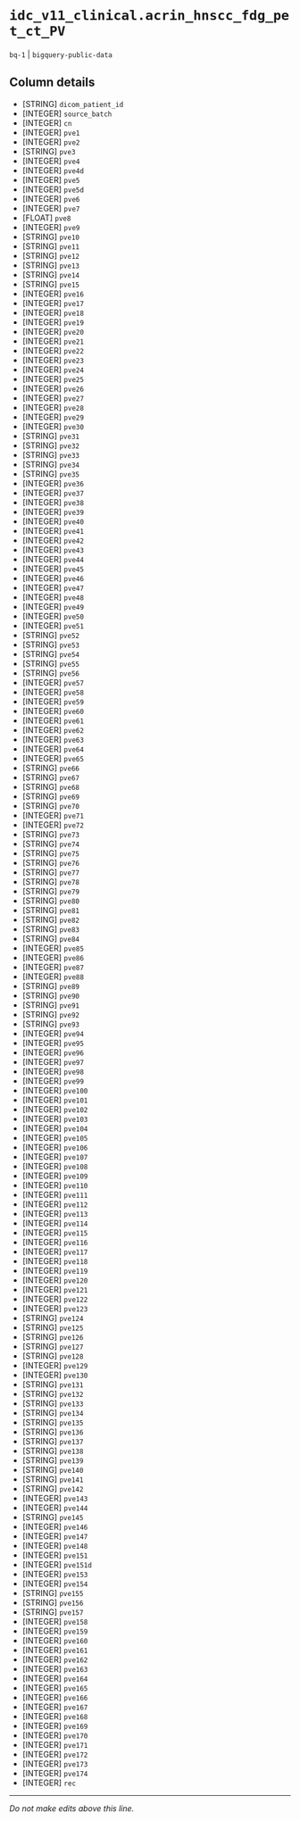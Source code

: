 # `idc_v11_clinical.acrin_hnscc_fdg_pet_ct_PV`
`bq-1` | `bigquery-public-data`

## Column details
* [STRING]    `dicom_patient_id`
* [INTEGER]   `source_batch`
* [INTEGER]   `cn`
* [INTEGER]   `pve1`
* [INTEGER]   `pve2`
* [STRING]    `pve3`
* [INTEGER]   `pve4`
* [INTEGER]   `pve4d`
* [INTEGER]   `pve5`
* [INTEGER]   `pve5d`
* [INTEGER]   `pve6`
* [INTEGER]   `pve7`
* [FLOAT]     `pve8`
* [INTEGER]   `pve9`
* [STRING]    `pve10`
* [STRING]    `pve11`
* [STRING]    `pve12`
* [STRING]    `pve13`
* [STRING]    `pve14`
* [STRING]    `pve15`
* [INTEGER]   `pve16`
* [INTEGER]   `pve17`
* [INTEGER]   `pve18`
* [INTEGER]   `pve19`
* [INTEGER]   `pve20`
* [INTEGER]   `pve21`
* [INTEGER]   `pve22`
* [INTEGER]   `pve23`
* [INTEGER]   `pve24`
* [INTEGER]   `pve25`
* [INTEGER]   `pve26`
* [INTEGER]   `pve27`
* [INTEGER]   `pve28`
* [INTEGER]   `pve29`
* [INTEGER]   `pve30`
* [STRING]    `pve31`
* [STRING]    `pve32`
* [STRING]    `pve33`
* [STRING]    `pve34`
* [STRING]    `pve35`
* [INTEGER]   `pve36`
* [INTEGER]   `pve37`
* [INTEGER]   `pve38`
* [INTEGER]   `pve39`
* [INTEGER]   `pve40`
* [INTEGER]   `pve41`
* [INTEGER]   `pve42`
* [INTEGER]   `pve43`
* [INTEGER]   `pve44`
* [INTEGER]   `pve45`
* [INTEGER]   `pve46`
* [INTEGER]   `pve47`
* [INTEGER]   `pve48`
* [INTEGER]   `pve49`
* [INTEGER]   `pve50`
* [INTEGER]   `pve51`
* [STRING]    `pve52`
* [STRING]    `pve53`
* [STRING]    `pve54`
* [STRING]    `pve55`
* [STRING]    `pve56`
* [INTEGER]   `pve57`
* [INTEGER]   `pve58`
* [INTEGER]   `pve59`
* [INTEGER]   `pve60`
* [INTEGER]   `pve61`
* [INTEGER]   `pve62`
* [INTEGER]   `pve63`
* [INTEGER]   `pve64`
* [INTEGER]   `pve65`
* [STRING]    `pve66`
* [STRING]    `pve67`
* [STRING]    `pve68`
* [STRING]    `pve69`
* [STRING]    `pve70`
* [INTEGER]   `pve71`
* [INTEGER]   `pve72`
* [STRING]    `pve73`
* [STRING]    `pve74`
* [STRING]    `pve75`
* [STRING]    `pve76`
* [STRING]    `pve77`
* [STRING]    `pve78`
* [STRING]    `pve79`
* [STRING]    `pve80`
* [STRING]    `pve81`
* [STRING]    `pve82`
* [STRING]    `pve83`
* [STRING]    `pve84`
* [INTEGER]   `pve85`
* [INTEGER]   `pve86`
* [INTEGER]   `pve87`
* [INTEGER]   `pve88`
* [STRING]    `pve89`
* [STRING]    `pve90`
* [STRING]    `pve91`
* [STRING]    `pve92`
* [STRING]    `pve93`
* [INTEGER]   `pve94`
* [INTEGER]   `pve95`
* [INTEGER]   `pve96`
* [INTEGER]   `pve97`
* [INTEGER]   `pve98`
* [INTEGER]   `pve99`
* [INTEGER]   `pve100`
* [INTEGER]   `pve101`
* [INTEGER]   `pve102`
* [INTEGER]   `pve103`
* [INTEGER]   `pve104`
* [INTEGER]   `pve105`
* [INTEGER]   `pve106`
* [INTEGER]   `pve107`
* [INTEGER]   `pve108`
* [INTEGER]   `pve109`
* [INTEGER]   `pve110`
* [INTEGER]   `pve111`
* [INTEGER]   `pve112`
* [INTEGER]   `pve113`
* [INTEGER]   `pve114`
* [INTEGER]   `pve115`
* [INTEGER]   `pve116`
* [INTEGER]   `pve117`
* [INTEGER]   `pve118`
* [INTEGER]   `pve119`
* [INTEGER]   `pve120`
* [INTEGER]   `pve121`
* [INTEGER]   `pve122`
* [INTEGER]   `pve123`
* [STRING]    `pve124`
* [STRING]    `pve125`
* [STRING]    `pve126`
* [STRING]    `pve127`
* [STRING]    `pve128`
* [INTEGER]   `pve129`
* [INTEGER]   `pve130`
* [STRING]    `pve131`
* [STRING]    `pve132`
* [STRING]    `pve133`
* [STRING]    `pve134`
* [STRING]    `pve135`
* [STRING]    `pve136`
* [STRING]    `pve137`
* [STRING]    `pve138`
* [STRING]    `pve139`
* [STRING]    `pve140`
* [STRING]    `pve141`
* [STRING]    `pve142`
* [INTEGER]   `pve143`
* [INTEGER]   `pve144`
* [STRING]    `pve145`
* [INTEGER]   `pve146`
* [INTEGER]   `pve147`
* [INTEGER]   `pve148`
* [INTEGER]   `pve151`
* [INTEGER]   `pve151d`
* [INTEGER]   `pve153`
* [INTEGER]   `pve154`
* [STRING]    `pve155`
* [STRING]    `pve156`
* [STRING]    `pve157`
* [INTEGER]   `pve158`
* [INTEGER]   `pve159`
* [INTEGER]   `pve160`
* [INTEGER]   `pve161`
* [INTEGER]   `pve162`
* [INTEGER]   `pve163`
* [INTEGER]   `pve164`
* [INTEGER]   `pve165`
* [INTEGER]   `pve166`
* [INTEGER]   `pve167`
* [INTEGER]   `pve168`
* [INTEGER]   `pve169`
* [INTEGER]   `pve170`
* [INTEGER]   `pve171`
* [INTEGER]   `pve172`
* [INTEGER]   `pve173`
* [INTEGER]   `pve174`
* [INTEGER]   `rec`

-------------------------------------------------------------------------------
*Do not make edits above this line.*
